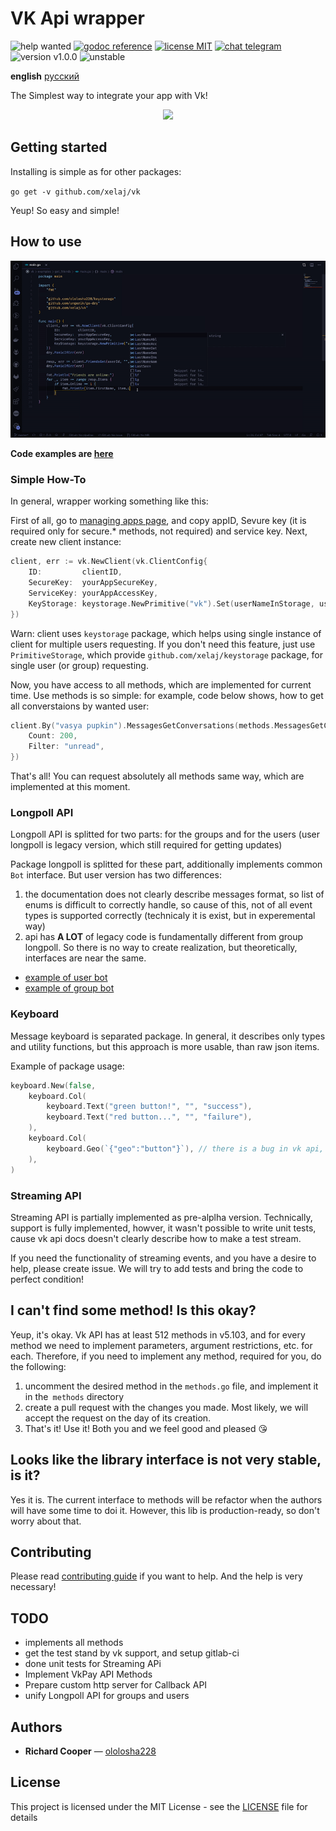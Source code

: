 # VK Api wrapper

![help wanted](https://img.shields.io/badge/-help%20wanted-success)
[![godoc reference](https://godoc.org/github.com/xelaj/vk?status.svg)](https://godoc.org/github.com/xelaj/vk)
[![license MIT](https://img.shields.io/badge/license-MIT-green)](https://github.com/xelaj/vk/blob/master/README.md)
[![chat telegram](https://img.shields.io/badge/chat-telegram-0088cc)](https://bit.ly/2xlsVsQ)
![version v1.0.0](https://img.shields.io/badge/version-v0.1.0-red)
![unstable](https://img.shields.io/badge/stability-unstable-yellow)
<!--
code quality
golangci
contributors
go version
gitlab pipelines
-->

**english** [русский](https://github.com/xelaj/ifttt/blob/master/doc/ru_RU/README.md)

The Simplest way to integrate your app with Vk!

<p align="center">
<img src="https://i.ibb.co/wdDc6Fm/logo.jpg"/>
</p>

## Getting started

Installing is simple as for other packages:

`go get -v github.com/xelaj/vk`

Yeup! So easy and simple!

## How to use

![preview](/doc/assets/short.gif)

**Code examples are [here](https://github.com/xelaj/vk/blob/master/examples)**

### Simple How-To

In general, wrapper working something like this:

First of all, go to [managing apps page](https://vk.com/apps?act=manage), and copy appID, Sevure key (it is required only for secure.* methods, not required) and service key. Next, create new client instance:

``` go
client, err := vk.NewClient(vk.ClientConfig{
    ID:         clientID,
    SecureKey:  yourAppSecureKey,
    ServiceKey: yourAppAccessKey,
    KeyStorage: keystorage.NewPrimitive("vk").Set(userNameInStorage, userKey),
})
```

Warn: client uses `keystorage` package, which helps using single instance of client for multiple users requesting. If you don't need this feature, just use `PrimitiveStorage`, which provide `github.com/xelaj/keystorage` package, for single user (or group) requesting.

Now, you have access to all methods, which are implemented for current time. Use methods is so simple: for example, code below shows, how to get all converstaions by wanted user:

``` go
client.By("vasya pupkin").MessagesGetConversations(methods.MessagesGetConversationsRequest{
    Count: 200,
    Filter: "unread",
})
```

That's all! You can request absolutely all methods same way, which are implemented at this moment.

### Longpoll API

Longpoll API is splitted for two parts: for the groups and for the users (user longpoll is legacy version, which still required for getting updates)

Package longpoll is splitted for these part, additionally implements common `Bot` interface. But user version has two differences:

1) the documentation does not clearly describe messages format, so list of enums is difficult to correctly handle, so cause of this, not of all event types is supported correctly (technicaly it is exist, but in experemental way)
2) api has **A LOT** of legacy code is fundamentally different from group longpoll. So there is no way to create realization, but theoretically, interfaces are near the same.

* [example of user bot](https://github.com/xelaj/vk/blob/master/examples/detect_spam_words)
* [example of group bot](https://github.com/xelaj/vk/blob/master/examples/simple_bot)

### Keyboard

Message keyboard is separated package. In general, it describes only types and utility functions, but this approach is more usable, than raw json items.

Example of package usage:

``` go
keyboard.New(false,
    keyboard.Col(
        keyboard.Text("green button!", "", "success"),
        keyboard.Text("red button...", "", "failure"),
    ),
    keyboard.Col(
        keyboard.Geo(`{"geo":"button"}`), // there is a bug in vk api, you must use payload only json.
    ),
)
```

### Streaming API

Streaming API is partially implemented as pre-alplha version. Technically, support is fully implemented, howver, it wasn't possible to  write unit tests, cause vk api docs doesn't clearly describe how to make a test stream.

If you need the functionality of streaming events, and you have a desire to help, please create issue. We will try to add tests and bring the code to perfect condition!

## I can't find some method! Is this okay?

Yeup, it's okay. Vk API has at least 512 methods in v5.103, and for every method we need to implement parameters, argument restrictions, etc. for each. Therefore, if you need to implement any method, required for you, do the following:

1) uncomment the desired method in the `methods.go` file, and implement it in the` methods` directory
2) create a pull request with the changes you made. Most likely, we will accept the request on the day of its creation.
3) That's it! Use it! Both you and we feel good and pleased 😘

## Looks like the library interface is not very stable, is it?

Yes it is. The current interface to methods will be refactor when the authors will have some time to doi it. However, this lib is production-ready, so don't worry about that.

## Contributing

Please read [contributing guide](https://github.com/xelaj/vk/blob/master/doc/en_US/CONTRIBUTING.md) if you want to help. And the help is very necessary!

## TODO

* implements all methods
* get the test stand by vk support, and setup gitlab-ci
* done unit tests for Streaming APi
* Implement VkPay API Methods
* Prepare custom http server for Callback API
* unify Longpoll API for groups and users

## Authors

* **Richard Cooper** — [ololosha228](https://github.com/ololosha228)

## License

This project is licensed under the MIT License - see the [LICENSE](https://github.com/xelaj/ifttt/blob/master/doc/ru_RU/LICENSE.md) file for details
